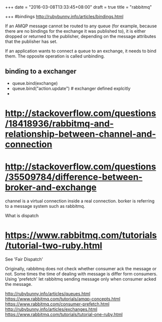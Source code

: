 +++
date = "2016-03-08T13:33:45+08:00"
draft = true
title = "rabbitmq"

+++
#bindings
http://rubybunny.info/articles/bindings.html

If an AMQP message cannot be routed to any queue (for example, because there are no bindings for the exchange it was published to), it is either dropped or returned to the publisher, depending on the message attributes that the publisher has set.

If an application wants to connect a queue to an exchange, it needs to bind them. The opposite operation is called unbinding.

## binding to a exchanger
- queue.bind(exchange)
- queue.bind("action.update") # exchanger defined explcitly
- 

# http://stackoverflow.com/questions/18418936/rabbitmq-and-relationship-between-channel-and-connection
# http://stackoverflow.com/questions/35509784/difference-between-broker-and-exchange

channel is a virtual connection inside a real connection.
borker is referring to a message system such as rabbitmq.

What is dispatch
# https://www.rabbitmq.com/tutorials/tutorial-two-ruby.html
See 'Fair Dispatch'

Originally, rabbitmq does not check whether consumer ack the message or not. Some times the time of dealing with message is differ form consumers. Using 'prefetch' let rabbitmq sending message only when consumer acked the message.

http://rubybunny.info/articles/queues.html
https://www.rabbitmq.com/tutorials/amqp-concepts.html
https://www.rabbitmq.com/consumer-prefetch.html
http://rubybunny.info/articles/exchanges.html
https://www.rabbitmq.com/tutorials/tutorial-one-ruby.html
